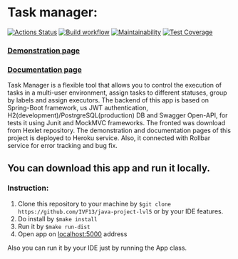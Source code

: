 # Task manager:
[![Actions Status](https://github.com/IVF13/java-project-lvl5/workflows/hexlet-check/badge.svg)](https://github.com/IVF13/java-project-lvl5/actions)
[![Build workflow](https://github.com/IVF13/java-project-lvl5/actions/workflows/build.yml/badge.svg)](https://github.com/IVF13/java-project-lvl5/actions/workflows/build.yml)
[![Maintainability](https://api.codeclimate.com/v1/badges/49f0669aaa1c728da4cb/maintainability)](https://codeclimate.com/github/IVF13/java-project-lvl5/maintainability)
[![Test Coverage](https://api.codeclimate.com/v1/badges/49f0669aaa1c728da4cb/test_coverage)](https://codeclimate.com/github/IVF13/java-project-lvl5/test_coverage)
### [Demonstration page](https://majestic-lassen-volcanic-51335.herokuapp.com/login "Task manager")
### [Documentation page](https://majestic-lassen-volcanic-51335.herokuapp.com/swagger-ui.html "Swagger")  

Task Manager is a flexible tool that allows you to control the execution of tasks in a multi-user environment, assign tasks to different statuses, group by labels and assign executors.
The backend of this app is based on Spring-Boot framework, us JWT authentication, H2(development)/PostrgreSQL(production) DB and Swagger Open-API, for tests it using Junit and MockMVC frameworks. 
The fronted was download from Hexlet repository.
The demonstration and documentation pages of this project is deployed to Heroku service. Also, it connected with Rollbar service for error tracking and bug fix.
## You can download this app and run it locally.
### Instruction:
1. Clone this repository to your machine by ```$git clone https://github.com/IVF13/java-project-lvl5``` or by your IDE features.
2. Do install by ```$make install```
3. Run it by ```$make run-dist```
4. Open app on [localhost:5000](http://localhost:5000/login) address  

Also you can run it by your IDE just by running the App class.  
